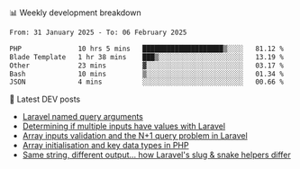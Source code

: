 📊 Weekly development breakdown
<!--START_SECTION:waka-->

```txt
From: 31 January 2025 - To: 06 February 2025

PHP              10 hrs 5 mins   ████████████████████▒░░░░   81.12 %
Blade Template   1 hr 38 mins    ███▒░░░░░░░░░░░░░░░░░░░░░   13.19 %
Other            23 mins         ▓░░░░░░░░░░░░░░░░░░░░░░░░   03.17 %
Bash             10 mins         ▒░░░░░░░░░░░░░░░░░░░░░░░░   01.34 %
JSON             4 mins          ░░░░░░░░░░░░░░░░░░░░░░░░░   00.66 %
```

<!--END_SECTION:waka-->

📕 Latest DEV posts
<!-- BLOG-POST-LIST:START -->
- [Laravel named query arguments](https://dev.to/michaelvickersuk/laravel-named-query-arguments-28kd)
- [Determining if multiple inputs have values with Laravel](https://dev.to/michaelvickersuk/determining-if-multiple-inputs-have-values-with-laravel-km6)
- [Array inputs validation and the N+1 query problem in Laravel](https://dev.to/michaelvickersuk/array-inputs-validation-and-the-n1-query-problem-in-laravel-2agb)
- [Array initialisation and key data types in PHP](https://dev.to/michaelvickersuk/array-initialisation-and-key-data-types-in-php-1e5b)
- [Same string, different output... how Laravel&#39;s slug &amp; snake helpers differ](https://dev.to/michaelvickersuk/same-string-different-output-how-laravels-slug-snake-helpers-differ-1ccj)
<!-- BLOG-POST-LIST:END -->
